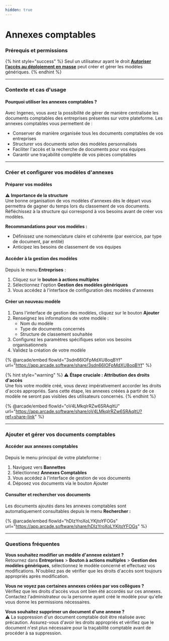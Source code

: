 ```yaml
---
hidden: true
---
```


# Annexes comptables

### Prérequis et permissions

{% hint style="success" %}
Seul un utilisateur ayant le droit [**Autoriser l’accès au déploiement en masse**](../administration/detail-des-droits.md) peut créer et gérer les modèles génériques.
{% endhint %}

***

### Contexte et cas d'usage

#### Pourquoi utiliser les annexes comptables ?

Avec Ingeneo, vous avez la possibilité de gérer de manière centralisée les documents comptables des entreprises présentes sur votre plateforme. Les annexes comptables vous permettent de :

* Conserver de manière organisée tous les documents comptables de vos entreprises
* Structurer vos documents selon des modèles personnalisés
* Faciliter l'accès et la recherche de documents pour vos équipes
* Garantir une traçabilité complète de vos pièces comptables

***

### Créer et configurer vos modèles d'annexes

#### Préparer vos modèles

⚠️ **Importance de la structure**\
Une bonne organisation de vos modèles d'annexes dès le départ vous permettra de gagner du temps lors du classement de vos documents. Réfléchissez à la structure qui correspond à vos besoins avant de créer vos modèles.

**Recommandations pour vos modèles :**

* Définissez une nomenclature claire et cohérente (par exercice, par type de document, par entité)
* Anticipez les besoins de classement de vos équipes

#### Accéder à la gestion des modèles

Depuis le menu **Entreprises** :

1. Cliquez sur le **bouton à actions multiples**&#x20;
2. Sélectionnez l'option **Gestion des modèles génériques**
3. Vous accédez à l'interface de configuration des modèles d'annexes

#### Créer un nouveau modèle

1. Dans l'interface de gestion des modèles, cliquez sur le bouton **Ajouter**
2. Renseignez les informations de votre modèle :
   * Nom du modèle&#x20;
   * Type de documents concernés
   * Structure de classement souhaitée
3. Configurez les paramètres spécifiques selon vos besoins organisationnels
4. Validez la création de votre modèle

{% @arcade/embed flowId="3sdn66IOFpMdXU8oqBYf" url="https://app.arcade.software/share/3sdn66IOFpMdXU8oqBYf" %}



{% hint style="warning" %}
⚠️ **Étape cruciale : Attribution des droits d'accès**\
Une fois votre modèle créé, vous devez impérativement accorder les droits d'accès appropriés. Sans cette étape, les annexes créées à partir de ce modèle ne seront pas visibles des utilisateurs concernés.
{% endhint %}

{% @arcade/embed flowId="oV4LMkqlrRZw6SRAqltU" url="https://app.arcade.software/share/oV4LMkqlrRZw6SRAqltU?ref=share-link" %}

***

### Ajouter et gérer vos documents comptables

#### Accéder aux annexes comptables

Depuis le menu principal de votre plateforme :

1. Naviguez vers **Bannettes**
2. Sélectionnez **Annexes Comptables**
3. Vous accédez à l'interface de gestion de vos documents
4. Déposez vos documents via le bouton Ajouter

#### Consulter et rechercher vos documents

Les documents ajoutés dans les annexes comptables sont automatiquement consultables depuis le menu **Rechercher :**&#x20;

{% @arcade/embed flowId="hDIzYroXoLYKjtoYFOGs" url="https://app.arcade.software/share/hDIzYroXoLYKjtoYFOGs" %}

***

### Questions fréquentes

**Vous souhaitez modifier un modèle d'annexe existant ?**\
Retournez dans **Entreprises** > **Bouton à actions multiples** > **Gestion des modèles génériques**, sélectionnez le modèle concerné et effectuez vos modifications. N'oubliez pas de vérifier que les droits d'accès sont toujours appropriés après modification.

**Vous ne voyez pas certaines annexes créées par vos collègues ?**\
Vérifiez que les droits d'accès vous ont bien été accordés sur ces annexes. Contactez l'administrateur ou la personne ayant créé le modèle pour qu'elle vous donne les permissions nécessaires.

**Vous souhaitez supprimer un document d'une annexe ?**\
⚠️ La suppression d'un document comptable doit être réalisée avec précaution. Assurez-vous d'avoir les droits appropriés et vérifiez que le document n'est plus nécessaire pour la traçabilité comptable avant de procéder à sa suppression.
